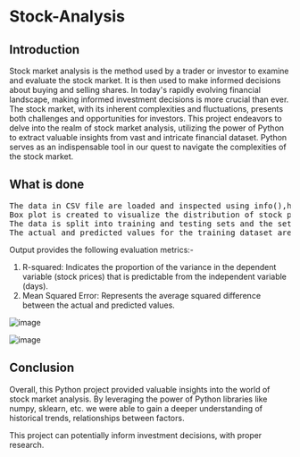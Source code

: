 # Stock-Analysis
## Introduction
Stock market analysis is the method used by a trader or investor to examine and evaluate the stock market. It is then used to make informed decisions about buying and selling shares. In today's rapidly evolving financial landscape, making informed investment decisions is more crucial than ever. The stock market, with its inherent complexities and fluctuations, presents both challenges and opportunities for investors. 
This project endeavors to delve into the realm of stock market analysis, utilizing the power of Python to extract valuable insights from vast and intricate financial dataset. Python serves as an indispensable tool in our quest to navigate the complexities of the stock market.

## What is done
<pre>The data in CSV file are loaded and inspected using info(),head() and describe() methods to understand its structure, data types and statistics.
Box plot is created to visualize the distribution of stock prices (Open, High, Low, Close).
The data is split into training and testing sets and the sets are standardized. A simple linear regression model is created using the training data.
The actual and predicted values for the training dataset are plotted using Plotly.</pre>

Output provides the following evaluation metrics:-
1. R-squared: Indicates the proportion of the variance in the dependent variable (stock prices) that is predictable from the independent variable (days).
2. Mean Squared Error: Represents the average squared difference between the actual and predicted values.

![image](https://github.com/ani02b/Stock-Analysis/assets/139071058/515e08ce-5b13-43e2-ab7b-7f269874f876)

![image](https://github.com/ani02b/Stock-Analysis/assets/139071058/b0f15a88-3304-4b5d-ba80-1425c68f5f43)

## Conclusion
Overall, this Python project provided valuable insights into the world of stock market analysis. By leveraging the power of Python libraries like numpy, sklearn, etc. we were able to gain a deeper understanding of historical trends, relationships between factors. 

This project can potentially inform investment decisions, with proper research.
